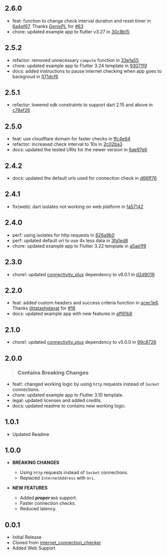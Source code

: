 ## 2.6.0

- feat: function to change check interval duration and reset timer in [6a4ef67](https://github.com/OutdatedGuy/internet_connection_checker_plus/commit/6a4ef67a3810e65759a6b32b14901150785ca488). Thanks [GenixPL](https://github.com/GenixPL) for [#63](https://github.com/OutdatedGuy/internet_connection_checker_plus/pull/63)
- chore: updated example app to flutter v3.27 in [30c8b15](https://github.com/OutdatedGuy/internet_connection_checker_plus/commit/30c8b1553bcff2bb62ad6c62abebefb15a0d5cb4)

## 2.5.2

- refactor: removed unnecessary `compute` function in [33e1a55](https://github.com/OutdatedGuy/internet_connection_checker_plus/commit/33e1a55743ac6924d31300913991ecc3b3ba85a3)
- chore: updated example app to Flutter 3.24 template in [93071f9](https://github.com/OutdatedGuy/internet_connection_checker_plus/commit/93071f9f444a0d11c8760d63fb8b6c52432baa2d)
- docs: added instructions to pause internet checking when app goes to backgroud in [071dcf6](https://github.com/OutdatedGuy/internet_connection_checker_plus/commit/071dcf6f278218795b72a582350dbed15132024d)

## 2.5.1

- refactor: lowered sdk constraints to support dart 2.15 and above in [c78ef26](https://github.com/OutdatedGuy/internet_connection_checker_plus/commit/c78ef2638bc9d18f284c0d307377a4b30102b253)

## 2.5.0

- feat: use cloudflare domain for faster checks in [ffc4e84](https://github.com/OutdatedGuy/internet_connection_checker_plus/commit/ffc4e84a45eb3b72d2db6ef24b20363dec612647)
- refactor: increased check interval to 10s in [2c02ba3](https://github.com/OutdatedGuy/internet_connection_checker_plus/commit/2c02ba3620c044c441cd1996dfdcf080e22e3d07)
- docs: updated the tested URIs for the newer version in [6ae97e6](https://github.com/OutdatedGuy/internet_connection_checker_plus/commit/6ae97e68ecd666e29873804d2effc1485d0e8bfc)

## 2.4.2

- docs: updated the default urls used for connection check in [d66ff76](https://github.com/OutdatedGuy/internet_connection_checker_plus/commit/d66ff768e6a1722f32e044412391ffa488afeee2)

## 2.4.1

- fix(web): dart isolates not working on web platform in [fa57142](https://github.com/OutdatedGuy/internet_connection_checker_plus/commit/fa571420061af109fc85c4150825b19645fe8b1a)

## 2.4.0

- perf: using isolates for http requests in [826a9b0](https://github.com/OutdatedGuy/internet_connection_checker_plus/commit/826a9b069896073ee69d5dcfb21d1a027ebaf876)
- perf: updated default uri to use 4x less data in [3fa1ed8](https://github.com/OutdatedGuy/internet_connection_checker_plus/commit/3fa1ed8ddcfae5122a2cb51b42ae67ae1f8df028)
- chore: updated example app to Flutter 3.22 template in [a5ae1f9](https://github.com/OutdatedGuy/internet_connection_checker_plus/commit/a5ae1f999420caca9f7538a95c727f84c309b59c)

## 2.3.0

- chore!: updated [connectivity_plus](https://pub.dev/packages/connectivity_plus) dependency to v6.0.1 in [d2d9019](https://github.com/OutdatedGuy/internet_connection_checker_plus/commit/d2d9019dc1cf317ba25a29e9f72c991828c86869)

## 2.2.0

- feat: added custom headers and success criteria function in [acec1e6](https://github.com/OutdatedGuy/internet_connection_checker_plus/commit/acec1e65c14510d4cb05e9f7b73e8b7972b271d8). Thanks [@tatashidayat](https://github.com/tatashidayat) for [#18](https://github.com/OutdatedGuy/internet_connection_checker_plus/pull/18)
- docs: updated example app with new features in [aff81b8](https://github.com/OutdatedGuy/internet_connection_checker_plus/commit/aff81b81ff8e4c51cddd06af6956ac5e9a0af085)

## 2.1.0

- chore!: updated [connectivity_plus](https://pub.dev/packages/connectivity_plus) dependency to v5.0.0 in [99c8726](https://github.com/OutdatedGuy/internet_connection_checker_plus/commit/99c87262b0aefbd53aaab03f707cd7800471c8f6)

## 2.0.0

> ### Contains Breaking Changes

- feat!: changed working logic by using `http` requests instead of `Socket` connections.
- chore: updated example app to Flutter 3.10 template.
- legal: updated licenses and added credits.
- docs: updated readme to contains new working logic.

## 1.0.1

- Updated Readme

## 1.0.0

- **BREAKING CHANGES**

  - Using `http` requests instead of `Socket` connections.
  - Replaced `InternetAddress` with `Uri`.

- **NEW FEATURES**

  - Added **_proper_** `Web` support.
  - Faster connection checks.
  - Reduced latency.

## 0.0.1

- Initial Release
- Cloned from [internet_connection_checker](https://github.com/RounakTadvi/internet_connection_checker)
- Added Web Support
